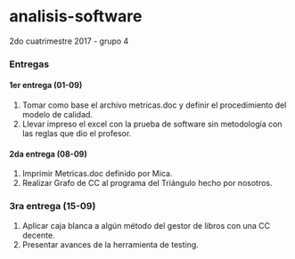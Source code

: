 # analisis-software

2do cuatrimestre 2017 - grupo 4

### Entregas

#### 1er entrega (01-09)

1. Tomar como base el archivo metricas.doc y definir el procedimiento del modelo de calidad.
2. Llevar impreso el excel con la prueba de software sin metodología con las reglas que dio el profesor.

#### 2da entrega (08-09)

1. Imprimir Metricas.doc definido por Mica.
2. Realizar Grafo de CC al programa del Triángulo hecho por nosotros. 

### 3ra entrega (15-09)

1. Aplicar caja blanca a algún método del gestor de libros con una CC decente.
2. Presentar avances de la herramienta de testing.

